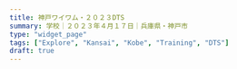 ```yaml
---
title: 神戸ワイワム・２０２３DTS
summary: 学校｜２０２３年４月１７日｜兵庫県・神戸市
type: "widget_page"
tags: ["Explore", "Kansai", "Kobe", "Training", "DTS"]
draft: true
---
```

